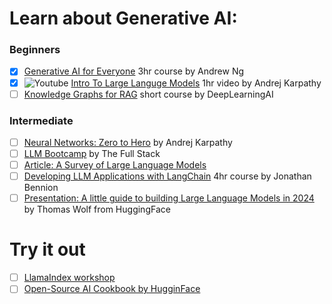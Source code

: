 # Learn about Generative AI:
### Beginners
- [X] [Generative AI for Everyone](https://www.deeplearning.ai/courses/generative-ai-for-everyone/) 3hr course by Andrew Ng
- [x] ![Youtube](https://img.shields.io/badge/--ff0000?logo=youtube) [Intro To Large Languge Models](https://youtu.be/zjkBMFhNj_g?si=g7B02MUFqoSIvuUO) 1hr video by Andrej Karpathy
- [ ] [Knowledge Graphs for RAG](https://www.deeplearning.ai/short-courses/knowledge-graphs-rag/) short course by DeepLearningAI

### Intermediate 
- [ ] [Neural Networks: Zero to Hero](https://karpathy.ai/zero-to-hero.html) by Andrej Karpathy
- [ ] [LLM Bootcamp](https://fullstackdeeplearning.com/llm-bootcamp/spring-2023/)  by The Full Stack
- [ ] [Article: A Survey of Large Language Models](https://arxiv.org/pdf/2303.18223.pdf)
- [ ] [Developing LLM Applications with LangChain](https://app.datacamp.com/learn/courses/developing-llm-applications-with-langchain) 4hr course by Jonathan Bennion
- [ ] [Presentation: A little guide to building Large Language Models in 2024](https://docs.google.com/presentation/d/1IkzESdOwdmwvPxIELYJi8--K3EZ98_cL6c5ZcLKSyVg/edit#slide=id.p) by Thomas Wolf from HuggingFace

# Try it out
- [ ] [LlamaIndex workshop](https://github.com/run-llama/ai-engineer-workshop)
- [ ] [Open-Source AI Cookbook by HugginFace](https://huggingface.co/learn/cookbook/faiss_with_hf_datasets_and_clip)
